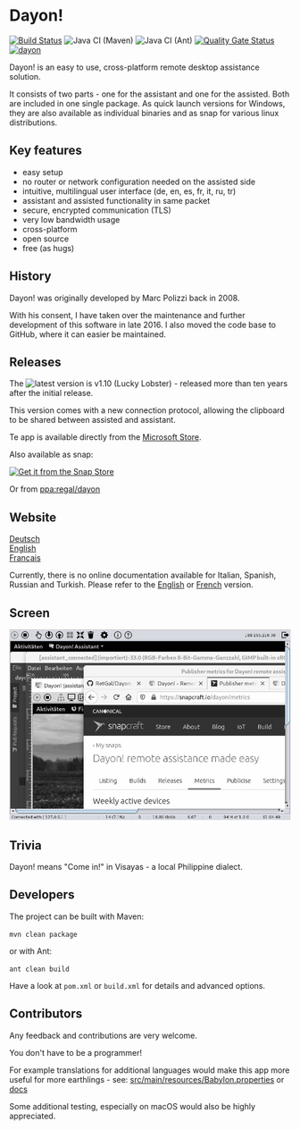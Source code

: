 # Dayon! 
[![Build Status](https://travis-ci.org/RetGal/Dayon.svg?branch=master)](https://travis-ci.org/RetGal/Dayon)
![Java CI (Maven)](https://github.com/RetGal/Dayon/workflows/Java%20CI%20(Maven)/badge.svg)
![Java CI (Ant)](https://github.com/RetGal/Dayon/workflows/Java%20CI%20(Ant)/badge.svg)
[![Quality Gate Status](https://sonarcloud.io/api/project_badges/measure?project=RetGal_Dayon&metric=alert_status)](https://sonarcloud.io/dashboard?id=RetGal_Dayon)
[![dayon](https://snapcraft.io/dayon/badge.svg)](https://snapcraft.io/dayon)

Dayon! is an easy to use, cross-platform remote desktop assistance solution.

It consists of two parts - one for the assistant and one for the assisted. Both are included in one single package.
As quick launch versions for Windows, they are also available as individual binaries and as snap for various linux distributions.

## Key features

- easy setup
- no router or network configuration needed on the assisted side
- intuitive, multilingual user interface (de, en, es, fr, it, ru, tr)
- assistant and assisted functionality in same packet
- secure, encrypted communication (TLS)
- very low bandwidth usage
- cross-platform
- open source
- free (as hugs)

## History

Dayon! was originally developed by Marc Polizzi back in 2008.

With his consent, I have taken over the maintenance and further development of this software in late 2016.
I also moved the code base to GitHub, where it can easier be maintained.

## Releases

The ![latest version](https://github.com/RetGal/Dayon/releases) is v1.10 (Lucky Lobster) - released more than ten years after the initial release.

This version comes with a new connection protocol, allowing the clipboard to be shared between assisted and assistant.

Te app is available directly from the <a href="https://www.microsoft.com/store/apps/9PBM5KW0C790">Microsoft Store</a>.

Also available as snap:

[![Get it from the Snap Store](https://snapcraft.io/static/images/badges/en/snap-store-black.svg)](https://snapcraft.io/dayon)

Or from [ppa:regal/dayon](https://launchpad.net/~regal/+archive/ubuntu/dayon)

## Website

[Deutsch](https://retgal.github.io/Dayon/de_index.html)<br>
[English](https://retgal.github.io/Dayon/index.html)<br>
[Français](https://retgal.github.io/Dayon/fr_index.html)<br>

Currently, there is no online documentation available for Italian, Spanish, Russian and Turkish.
Please refer to the [English](https://retgal.github.io/Dayon/index.html) or [French](https://retgal.github.io/Dayon/fr_index.html)
 version.
 
## Screen

![Assistant connected](/docs/assistant_connected.jpg?raw=true "Assistant connected")

## Trivia

Dayon! means "Come in!" in Visayas - a local Philippine dialect. 

## Developers

The project can be built with Maven:

``mvn clean package``

or with Ant:

``ant clean build``

Have a look at ``pom.xml`` or ``build.xml`` for details and advanced options.
 
## Contributors
 
Any feedback and contributions are very welcome. 

You don't have to be a programmer!

For example translations for additional languages would make this app more useful for more earthlings - see: [src/main/resources/Babylon.properties](https://github.com/RetGal/Dayon/blob/master/src/main/resources/Babylon.properties) or [docs](https://github.com/RetGal/Dayon/tree/master/docs)

Some additional testing, especially on macOS would also be highly appreciated.

 
